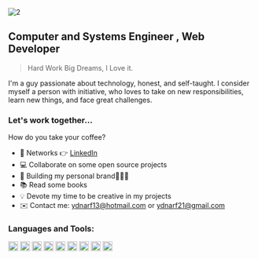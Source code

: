 
![2](https://github.com/ydnarf/ydnarf/assets/56798132/d11f0d41-cf0a-442c-a949-33ec9ca2268b)

<h2>Computer and Systems Engineer , Web Developer</h2>


> Hard Work Big Dreams, I Love it.

I'm a guy passionate about technology, honest, and self-taught. I consider myself a person with initiative, who loves to take on new responsibilities, learn new things, and face great challenges.

<h3 align="left">Let's work together...</h3>
<p align="left">How do you take your coffee?</p>

- 🤹 Networks 👉 <a href="https://www.linkedin.com/in/frandyrn/" target="_blank" onclick="window.open('{{url}}','popup','width=600,height=600'); return false;"> LinkedIn </a>
- 💻 Collaborate on some open source projects
- 📱  Building my personal brand🧑🏼‍💻
- 📚  Read some books
- 💡  Devote my time to be creative in my projects
- ✉️ Contact me: ydnarf13@hotmail.com or ydnarf21@gmail.com
  
<h3 align="left">Languages and Tools:</h3>
<p align="left">
    <code><img  src="https://raw.githubusercontent.com/danielcranney/readme-generator/main/public/icons/skills/html5-colored.svg" height="20" alt="html5"></code>
   <code><img height="20" alt="css3" src="https://raw.githubusercontent.com/danielcranney/readme-generator/main/public/icons/skills/css3-colored.svg"></code>
   <code><img height="20" alt="javascript" src="https://raw.githubusercontent.com/danielcranney/readme-generator/main/public/icons/skills/javascript-colored.svg"></code>
  <code><img src="https://raw.githubusercontent.com/danielcranney/readme-generator/main/public/icons/skills/sass-colored.svg" height="20" alt="SASS"></code>
   <code><img height="20" alt="git" src="https://raw.githubusercontent.com/danielcranney/readme-generator/main/public/icons/skills/git-colored.svg"></code>
  <code><img src="https://raw.githubusercontent.com/danielcranney/readme-generator/main/public/icons/skills/bootstrap-colored.svg" height="20" alt="Bootstrap"></code>
  <code><img src="https://raw.githubusercontent.com/danielcranney/readme-generator/main/public/icons/skills/react-colored.svg" height="20" alt="React"></code>
  <code><img src="https://raw.githubusercontent.com/danielcranney/readme-generator/main/public/icons/skills/nodejs-colored.svg" height="20" alt="Nodejs"></code>
  <code><img src="https://raw.githubusercontent.com/danielcranney/readme-generator/main/public/icons/skills/mysql-colored.svg" height="20" alt="mySQL"></code>
</p>

